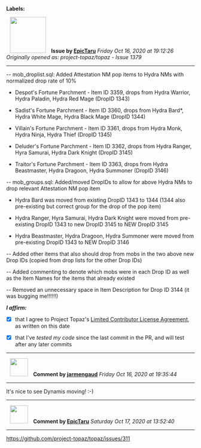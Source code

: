 **Labels:**



<a href="https://github.com/EpicTaru"><img src="https://avatars3.githubusercontent.com/u/26195580?v=4" width="96" height="96" hspace="10"></img></a> **Issue by [EpicTaru](https://github.com/EpicTaru)**
_Friday Oct 16, 2020 at 19:12:26_
_Originally opened as: project-topaz/topaz - Issue 1379_

----

-- mob_droplist.sql: Added Attestation NM pop items to Hydra NMs with normalized drop rate of 10%

- Despot's Fortune Parchment - Item ID 3359, drops from Hydra Warrior, Hydra Paladin, Hydra Red Mage (DropID 1343)
- Sadist's Fortune Parchment - Item ID 3360, drops from Hydra Bard*, Hydra White Mage, Hydra Black Mage (DropID 1344)
- Villain's Fortune Parchment - Item ID 3361, drops from Hydra Monk, Hydra Ninja, Hydra Thief (DropID 1345)
- Deluder's Fortune Parchment - Item ID 3362, drops from Hydra Ranger, Hyra Samurai, Hydra Dark Knight (DropID 3145)
- Traitor's Fortune Parchment - Item ID 3363, drops from Hydra Beastmaster, Hydra Dragoon, Hydra Summoner (DropID 3146)

-- mob_groups.sql: Added/moved DropIDs to allow for above Hydra NMs to drop relevant Attestation NM pop item
- Hydra Bard was moved from existing DropID 1343 to 1344 (1344 also pre-existing but correct group for the drop of the pop item)
- Hydra Ranger, Hyra Samurai, Hydra Dark Knight were moved from pre-existing DropID 1343 to new DropID 3145 to NEW DropID 3145
- Hydra Beastmaster, Hydra Dragoon, Hydra Summoner were moved from pre-existing DropID 1343 to NEW DropID 3146

-- Added other items that also should drop from mobs in the two above new Drop IDs (copied from drop lists for the other Drop IDs)
-- Added commenting to denote which mobs were in each Drop ID as well as the Item Names for the items that already existed
-- Removed an unnecessary space in Item Description for Drop ID 3144 (it was bugging me!!!!!!)

<!-- place 'x' mark between square [] brackets to affirm: -->
**_I affirm:_**
- [X] that I agree to Project Topaz's [Limited Contributor License Agreement](http://project-topaz.com/blob/release/CONTRIBUTOR_AGREEMENT.md), as written on this date
- [X] that I've _tested my code_ since the last commit in the PR, and will test after any later commits




----
<a href="https://github.com/jarmengaud"><img src="https://avatars3.githubusercontent.com/u/52013132?v=4" width="48" height="48" hspace="10"></img></a> **Comment by [jarmengaud](https://github.com/jarmengaud)**
_Friday Oct 16, 2020 at 19:35:44_

----

It's nice to see Dynamis moving! :-)


----
<a href="https://github.com/EpicTaru"><img src="https://avatars3.githubusercontent.com/u/26195580?v=4" width="48" height="48" hspace="10"></img></a> **Comment by [EpicTaru](https://github.com/EpicTaru)**
_Saturday Oct 17, 2020 at 13:52:40_

----

https://github.com/project-topaz/topaz/issues/311
